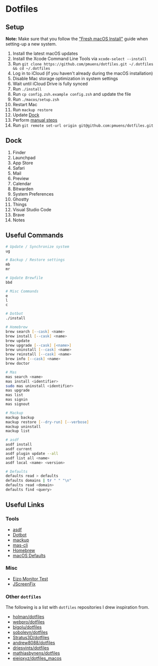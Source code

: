 # Dotfiles

## Setup

**Note:** Make sure that you follow the ["Fresh macOS Install"](./MACOS-INSTALL.md) guide when setting-up a new system.

1. Install the latest macOS updates
2. Install the Xcode Command Line Tools via `xcode-select --install`
3. Run `git clone https://github.com/pmuens/dotfiles.git ~/.dotfiles && cd ~/.dotfiles`
4. Log in to iCloud (if you haven't already during the macOS installation)
5. Disable Mac storage optimization in system settings
6. Wait until iCloud Drive is fully synced
7. Run `./install`
8. Run `cp config.zsh.example config.zsh` and update the file
9. Run `./macos/setup.zsh`
10. Restart Mac
11. Run `mackup restore`
12. Update [Dock](#dock)
13. Perform [manual steps](./MANUAL-STEPS.md)
14. Run `git remote set-url origin git@github.com:pmuens/dotfiles.git`

## Dock

1. Finder
2. Launchpad
3. App Store
4. Safari
5. Mail
6. Preview
7. Calendar
8. Bitwarden
9. System Preferences
10. Ghostty
11. Things
12. Visual Studio Code
13. Brave
14. Notes

## Useful Commands

```zsh
# Update / Synchronize system
ug

# Backup / Restore settings
mb
mr

# Update Brewfile
bbd

# Misc Commands
e
l
c

# Dotbot
./install

# Homebrew
brew search [--cask] <name>
brew install [--cask] <name>
brew update
brew upgrade [--cask] [<name>]
brew uninstall [--cask] <name>
brew reinstall [--cask] <name>
brew info [--cask] <name>
brew doctor

# Mas
mas search <name>
mas install <identifier>
sudo mas uninstall <identifier>
mas upgrade
mas list
mas signin
mas signout

# Mackup
mackup backup
mackup restore [--dry-run] [--verbose]
mackup uninstall
mackup list

# asdf
asdf install
asdf current
asdf plugin update --all
asdf list all <name>
asdf local <name> <version>

# Defaults
defaults read > defaults
defaults domains | tr " " "\n"
defaults read <domain>
defaults find <query>
```

## Useful Links

### Tools

- [asdf](https://asdf-vm.com)
- [Dotbot](https://github.com/anishathalye/dotbot)
- [mackup](https://github.com/lra/mackup)
- [mas-cli](https://github.com/mas-cli/mas)
- [Homebrew](https://brew.sh)
- [macOS Defaults](https://macos-defaults.com)

### Misc

- [Eizo Monitor Test](https://www.eizo.de/monitortest/)
- [JScreenFix](https://www.jscreenfix.com)

### Other `dotfiles`

The following is a list with `dotfiles` repositories I drew inspiration from.

- [holman/dotfiles](https://github.com/holman/dotfiles)
- [webpro/dotfiles](https://github.com/webpro/dotfiles)
- [bigolu/dotfiles](https://github.com/bigolu/dotfiles)
- [sobolevn/dotfiles](https://github.com/sobolevn/dotfiles)
- [Stratus3D/dotfiles](https://github.com/Stratus3D/dotfiles)
- [andrew8088/dotfiles](https://github.com/andrew8088/dotfiles)
- [driesvints/dotfiles](https://github.com/driesvints/dotfiles)
- [mathiasbynens/dotfiles](https://github.com/mathiasbynens/dotfiles)
- [eieioxyz/dotfiles_macos](https://github.dev/eieioxyz/dotfiles_macos)
